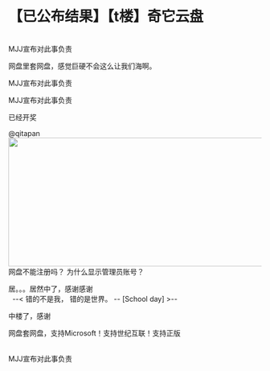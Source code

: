 # 【已公布结果】【t楼】奇它云盘


<br />
MJJ宣布对此事负责

网盘里套网盘，感觉巨硬不会这么让我们海啊。

MJJ宣布对此事负责<br />


MJJ宣布对此事负责

已经开奖

@qitapan<br />
<img id="aimg_yAv2V" onclick="zoom(this, this.src, 0, 0, 0)" class="zoom" width="600" height="256" src="https://s3.jpg.cm/2020/10/27/NfbaX.png" onmouseover="img_onmouseoverfunc(this)" onclick="zoom(this)" style="cursor:pointer" border="0" alt="" /><br />
网盘不能注册吗？ 为什么显示管理员账号？

居。。。居然中了，感谢感谢<br />
&nbsp;&nbsp;--&lt; 错的不是我， 错的是世界。 -- [School day] &gt;--

中楼了，感谢<img src="static/image/smiley/default/lol.gif" smilieid="12" border="0" alt="" />

网盘套网盘，支持Microsoft！支持世纪互联！支持正版

<br />
MJJ宣布对此事负责
